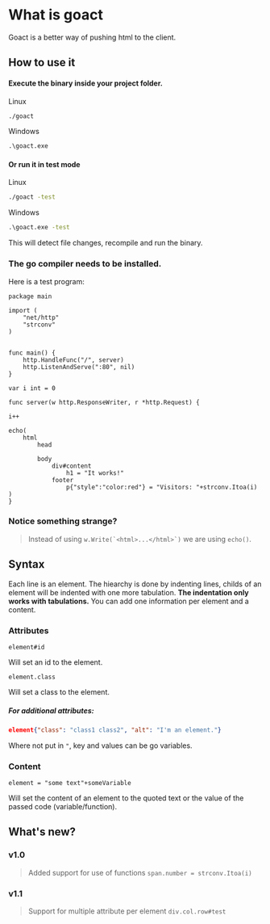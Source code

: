 # What is goact
Goact is a better way of pushing html to the client.

## How to use it

#### Execute the binary inside your project folder.

Linux
```bash
./goact
```
Windows
```cmd
.\goact.exe
```

#### Or run it in test mode

Linux
```bash
./goact -test
```
Windows
```cmd
.\goact.exe -test
```
This will detect file changes, recompile and run the binary.
### The go compiler needs to be installed.


Here is a test program:

```golang
package main

import (
	"net/http"
	"strconv"
)


func main() {
	http.HandleFunc("/", server)
	http.ListenAndServe(":80", nil)
}

var i int = 0

func server(w http.ResponseWriter, r *http.Request) {

i++

echo(
    html
        head
	
    	body
            div#content
                h1 = "It works!"
            footer
                p{"style":"color:red"} = "Visitors: "+strconv.Itoa(i)
)
}
```

### Notice something strange?
> Instead of using ``w.Write(`<html>...</html>`)`` we are using ``echo()``.

## Syntax
Each line is an element. The hiearchy is done by indenting lines, childs of an element will be indented with one more tabulation.
__The indentation only works with tabulations.__
You can add one information per element and a content.

### Attributes

```
element#id
```
Will set an id to the element.

```
element.class
```
Will set a class to the element.

##### For additional attributes:
```json
element{"class": "class1 class2", "alt": "I'm an element."}
``` 
Where not put in `"`, key and values can be go variables.

### Content
```golang
element = "some text"+someVariable
```
Will set the content of an element to the quoted text or the value of the passed code (variable/function).

## What's new?

### v1.0

>Added support for use of functions
``span.number = strconv.Itoa(i)``

### v1.1

>Support for multiple attribute per element 
``div.col.row#test``